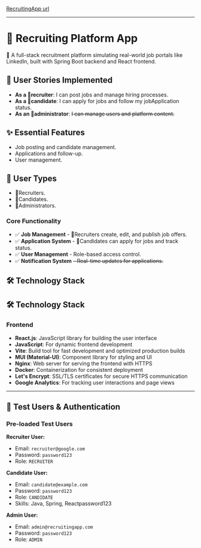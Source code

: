 [RecruitingApp url](https://hackaton202508.duckdns.org:3003/)

---

# 💼 Recruiting Platform App

🚀 A full-stack recruitment platform simulating real-world job portals like LinkedIn, built with Spring Boot
backend and React frontend.

## 👥 User Stories Implemented

- **As a 🎯recruiter**: I can post jobs and manage hiring processes.
- **As a 👤candidate**: I can apply for jobs and follow my jobApplication status.
- **As an 🔧administrator**: ~~I can manage users and platform content.~~

## ✨ Essential Features

- Job posting and candidate management.
- Applications and follow-up.
- User management.

## 👥 User Types

- 🎯Recruiters.
- 👤Candidates.
- 🔧Administrators.

### Core Functionality

- ✅ **Job Management** - 🎯Recruiters create, edit, and publish job offers.
- ✅ **Application System** - 👤Candidates can apply for jobs and track status.
- ✅ **User Management** - Role-based access control.
- ✅ **Notification System** ~~- Real-time updates for applications.~~

## 🛠️ Technology Stack

## 🛠️ Technology Stack

### Frontend
- **React.js**: JavaScript library for building the user interface
- **JavaScript**: For dynamic frontend development
- **Vite**: Build tool for fast development and optimized production builds
- **MUI (Material-UI)**: Component library for styling and UI
- **Nginx**: Web server for serving the frontend with HTTPS
- **Docker**: Containerization for consistent deployment
- **Let's Encrypt**: SSL/TLS certificates for secure HTTPS communication
- **Google Analytics**: For tracking user interactions and page views

---

## 🔑 Test Users & Authentication

### Pre-loaded Test Users

**Recruiter User:**

- Email: `recruiter@google.com`
- Password: `password123`
- Role: `RECRUITER`

**Candidate User:**

- Email: `candidate@example.com`
- Password: `password123`
- Role: `CANDIDATE`
- Skills: Java, Spring, Reactpassword123

**Admin User:**

- Email: `admin@recruitingapp.com`
- Password: `password123`
- Role: `ADMIN`